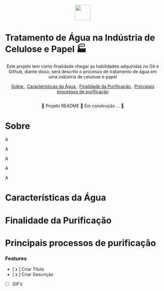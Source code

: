 <p align="center">
  <img src=https://user-images.githubusercontent.com/107508602/175390499-0c7410d8-19b7-489c-8312-99605fa8d04e.gif width="50px"> 
   
</p>

# Tratamento de Água na Indústria de Celulose e Papel 🏭

<p align="center"> Este projeto tem como finalidade chegar as habilidades adquiridas no Git e Github, diante disso, será descrito o processo de tratamento de água em uma indústria de celulose e papel </p>

<p align="center">
   <a href=”#sobre>Sobre </a> .
   <a href=”#característicasdaáguaSob> Características da Água </a> .
   <a href=”#finalidadadapurificação>Finalidade da Purificação </a> .
   <a href=”#principaisprocessosdepurificação>Principais processos de  purificação </a> 
  
</p>

##
<p align="center">
    🚧  Projeto README 🚀 Em construção ... 🚧 

</p>

##

# Sobre
<p>A</p>
<p>A</p>
<p>A</p>
<p>A</p>
<p>A</p>

# Características da Água

# Finalidade da Purificação


# Principais processos de  purificação 


### Features
- [ x ] Criar Título
- [ x ] Criar Descrição
- [   ] GIF’s




  

